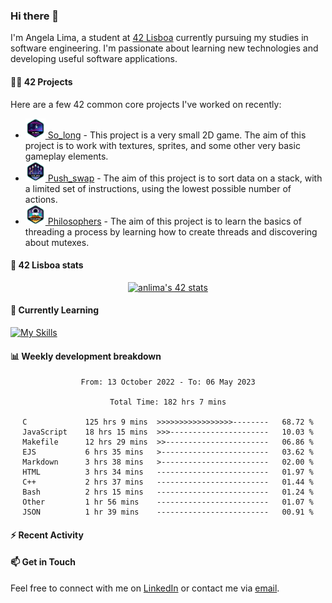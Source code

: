 ### Hi there 👋

I'm Angela Lima, a student at [42 Lisboa](https://www.42lisboa.com/) currently pursuing my studies in software engineering. I'm passionate about learning new technologies and developing useful software applications.

#### 🧑‍💻 42 Projects

Here are a few 42 common core projects I've worked on recently:
- <a href="https://github.com/angelamcosta/so_long" target="_blank"><img width=32 src="https://raw.githubusercontent.com/angelamcosta/angelamcosta/main/42_badges/so_longe.png"> So_long</a> - This project is a very small 2D game. The aim of this project is to work with textures, sprites, and some other very basic gameplay elements.
- <a href="https://github.com/angelamcosta/push_swap" target="_blank"><img width=32 src="https://raw.githubusercontent.com/angelamcosta/angelamcosta/main/42_badges/push_swape.png"> Push_swap</a> - The aim of this project is to sort data on a stack, with a limited set of instructions, using the lowest possible number of actions.
- <a href="https://github.com/angelamcosta/philosophers" target="_blank"><img width=32 src="https://raw.githubusercontent.com/angelamcosta/angelamcosta/main/42_badges/philosopherse.png"> Philosophers</a> - The aim of this project is to learn the basics of threading a process by learning how to create threads and discovering about mutexes.

#### 🚀 42 Lisboa stats

<div align="center">

  [![anlima's 42 stats](https://badge42.vercel.app/api/v2/cl9oe5ogt00110fm6h34z9iu9/stats?cursusId=21&coalitionId=288)](https://github.com/JaeSeoKim/badge42)
  
</div>

#### 🌱 Currently Learning

[![My Skills](https://skillicons.dev/icons?i=c,nodejs,ts)](https://skillicons.dev)

#### 📊 Weekly development breakdown

<div align="center">
  <!--START_SECTION:waka-->

```text
From: 13 October 2022 - To: 06 May 2023

Total Time: 182 hrs 7 mins

C             125 hrs 9 mins  >>>>>>>>>>>>>>>>>--------   68.72 %
JavaScript    18 hrs 15 mins  >>>----------------------   10.03 %
Makefile      12 hrs 29 mins  >>-----------------------   06.86 %
EJS           6 hrs 35 mins   >------------------------   03.62 %
Markdown      3 hrs 38 mins   >------------------------   02.00 %
HTML          3 hrs 34 mins   -------------------------   01.97 %
C++           2 hrs 37 mins   -------------------------   01.44 %
Bash          2 hrs 15 mins   -------------------------   01.24 %
Other         1 hr 56 mins    -------------------------   01.07 %
JSON          1 hr 39 mins    -------------------------   00.91 %
```

<!--END_SECTION:waka-->
</div>

#### ⚡ Recent Activity

<div align="center">
<!--START_SECTION:activity-->

<!--END_SECTION:activity-->
</div>

#### 📫 Get in Touch

Feel free to connect with me on [LinkedIn](https://www.linkedin.com/in/angelamcostalima/) or contact me via [email](mailto:angelamcostalima@icloud.com).
